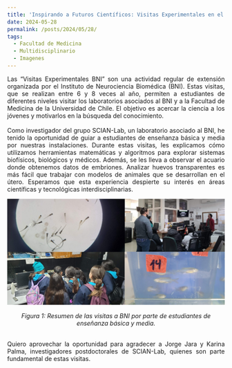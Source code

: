 ```yaml
---
title: 'Inspirando a Futuros Científicos: Visitas Experimentales en el Instituto de Neurociencia Biomédica'
date: 2024-05-28
permalink: /posts/2024/05/28/
tags:
  - Facultad de Medicina
  - Multidisciplinario
  - Imagenes
---
```

<div style="text-align: justify;">Las “Visitas Experimentales BNI” son una actividad regular de extensión organizada por el Instituto de Neurociencia Biomédica (BNI). Estas visitas, que se realizan entre 6 y 8 veces al año, permiten a estudiantes de diferentes niveles visitar los laboratorios asociados al BNI y a la Facultad de Medicina de la Universidad de Chile. El objetivo es acercar la ciencia a los jóvenes y motivarlos en la búsqueda del conocimiento.</div>


<br>
<div style="text-align: justify;">Como investigador del grupo SCIAN-Lab, un laboratorio asociado al BNI, he tenido la oportunidad de guiar a estudiantes de enseñanza básica y media por nuestras instalaciones. Durante estas visitas, les explicamos cómo utilizamos herramientas matemáticas y algoritmos para explorar sistemas biofísicos, biológicos y médicos. Además, se les lleva a observar el acuario donde obtenemos datos de embriones. Analizar huevos transparentes es más fácil que trabajar con modelos de animales que se desarrollan en el útero. Esperamos que esta experiencia despierte su interés en áreas científicas y tecnológicas interdisciplinarias.</div>

<p align="center">
  <p align="center">
  <img src="/files/Visita_2024.jpeg" alt="Resumen de las visitas a BNI por parte de estudiantes de educación básica y media">
</p>
<p align="center">
  <em>Figura 1: Resumen de las visitas a BNI por parte de estudiantes de enseñanza básica y media.</em>
</p>


<br>
<div style="text-align: justify;">Quiero aprovechar la oportunidad para agradecer a Jorge Jara y Karina Palma, investigadores postdoctorales de SCIAN-Lab, quienes son parte fundamental de estas visitas.</div>
